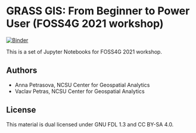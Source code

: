 # GRASS GIS: From Beginner to Power User (FOSS4G 2021 workshop)

[![Binder](https://mybinder.org/badge_logo.svg)](https://mybinder.org/v2/gh/petrasovaa/grass-gis-workshop-FOSS4G-2021/main?urlpath=lab%2Ftree%2Fworkshop_part_1.ipynb)

This is a set of Jupyter Notebooks for FOSS4G 2021 workshop.


## Authors

* Anna Petrasova, NCSU Center for Geospatial Analytics
* Vaclav Petras, NCSU Center for Geospatial Analytics

## License

This material is dual licensed under GNU FDL 1.3 and CC BY-SA 4.0.

